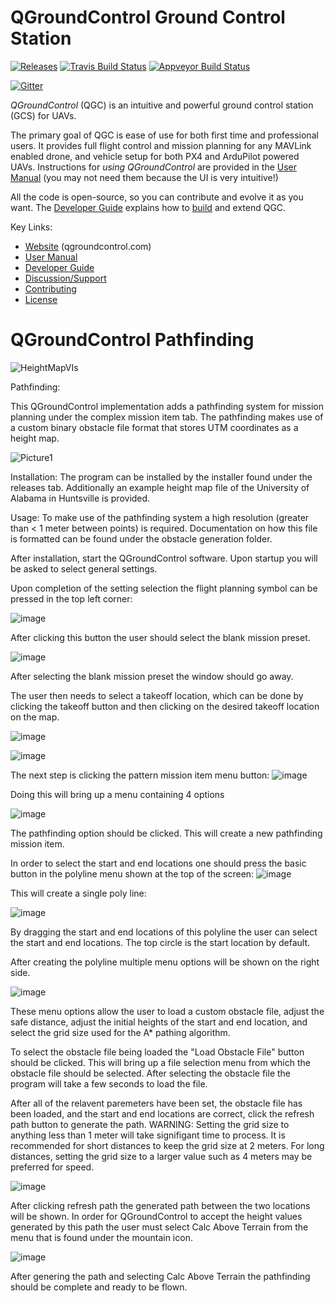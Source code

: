 # QGroundControl Ground Control Station

[![Releases](https://img.shields.io/github/release/mavlink/QGroundControl.svg)](https://github.com/mavlink/QGroundControl/releases)
[![Travis Build Status](https://travis-ci.org/mavlink/qgroundcontrol.svg?branch=master)](https://travis-ci.org/mavlink/qgroundcontrol)
[![Appveyor Build Status](https://ci.appveyor.com/api/projects/status/crxcm4qayejuvh6c/branch/master?svg=true)](https://ci.appveyor.com/project/mavlink/qgroundcontrol)

[![Gitter](https://badges.gitter.im/Join%20Chat.svg)](https://gitter.im/mavlink/qgroundcontrol?utm_source=badge&utm_medium=badge&utm_campaign=pr-badge&utm_content=badge)


*QGroundControl* (QGC) is an intuitive and powerful ground control station (GCS) for UAVs.

The primary goal of QGC is ease of use for both first time and professional users.
It provides full flight control and mission planning for any MAVLink enabled drone, and vehicle setup for both PX4 and ArduPilot powered UAVs. Instructions for *using QGroundControl* are provided in the [User Manual](https://docs.qgroundcontrol.com/en/) (you may not need them because the UI is very intuitive!)

All the code is open-source, so you can contribute and evolve it as you want.
The [Developer Guide](https://dev.qgroundcontrol.com/en/) explains how to [build](https://dev.qgroundcontrol.com/en/getting_started/) and extend QGC.

Key Links:
* [Website](http://qgroundcontrol.com) (qgroundcontrol.com)
* [User Manual](https://docs.qgroundcontrol.com/en/)
* [Developer Guide](https://dev.qgroundcontrol.com/en/)
* [Discussion/Support](https://docs.qgroundcontrol.com/en/Support/Support.html)
* [Contributing](https://dev.qgroundcontrol.com/en/contribute/)
* [License](https://github.com/mavlink/qgroundcontrol/blob/master/COPYING.md)


# QGroundControl Pathfinding
![HeightMapVIs](https://user-images.githubusercontent.com/110111597/181274173-b5c820e9-c35b-400b-848b-8eef87aa7a5a.png)

Pathfinding:

This QGroundControl implementation adds a pathfinding system for mission planning under the complex mission item tab. The pathfinding makes use of a custom binary obstacle file format that stores UTM coordinates as a height map.

![Picture1](https://user-images.githubusercontent.com/110111597/181274540-5852753b-fc4c-4730-82aa-58a258bc5486.png)

Installation: 
The program can be installed by the installer found under the releases tab. Additionally an example height map file of the University of Alabama in Huntsville is provided.

Usage:
To make use of the pathfinding system a high resolution (greater than < 1 meter between points) is required. Documentation on how this file is formatted can be found under the obstacle generation folder.

After installation, start the QGroundControl software. 
Upon startup you will be asked to select general settings. 

Upon completion of the setting selection the flight planning symbol can be pressed in the top left corner:

![image](https://user-images.githubusercontent.com/110111597/181282119-52f66903-e146-458e-bb80-e8ec7330cdd4.png)

After clicking this button the user should select the blank mission preset. 


![image](https://user-images.githubusercontent.com/110111597/181282713-1002df79-65c3-4fb0-88ed-16d0d31baa28.png)

After selecting the blank mission preset the window should go away. 

The user then needs to select a takeoff location, which can be done by clicking the takeoff button and then clicking on the desired takeoff location on the map.

![image](https://user-images.githubusercontent.com/110111597/181282824-e113ac55-c1b3-4836-8471-2fa4ec714d63.png)

![image](https://user-images.githubusercontent.com/110111597/181282874-3f787f49-0383-4d9e-a3a7-460b0a51856c.png)


The next step is clicking the pattern mission item menu button: 
![image](https://user-images.githubusercontent.com/110111597/181283177-af5eff0f-6c71-4be4-916e-ae6637970825.png)

Doing this will bring up a menu containing 4 options

![image](https://user-images.githubusercontent.com/110111597/181283342-72683b18-abef-4f28-9e9c-cf45b85e2673.png)

The pathfinding option should be clicked. This will create a new pathfinding mission item.

In order to select the start and end locations one should press the basic button in the polyline menu shown at the top of the screen: 
![image](https://user-images.githubusercontent.com/110111597/181283685-2505ed49-7f9e-416c-b6a1-d008a583e996.png)

This will create a single poly line: 

![image](https://user-images.githubusercontent.com/110111597/181283883-ea4f7271-4661-4b11-bc2a-9a9300d6abec.png)

By dragging the start and end locations of this polyline the user can select the start and end locations. The top circle is the start location by default.

After creating the polyline multiple menu options will be shown on the right side.

![image](https://user-images.githubusercontent.com/110111597/181284215-906b4819-9c67-41ea-b1e2-e922de76902b.png)

These menu options allow the user to load a custom obstacle file, adjust the safe distance, adjust the initial heights of the start and end location, and select the grid size used for the A* pathing algorithm.

To select the obstacle file being loaded the "Load Obstacle File" button should be clicked. This will bring up a file selection menu from which the obstacle file should be selected. After selecting the obstacle file the program will take a few seconds to load the file.

After all of the relavent paremeters have been set, the obstacle file has been loaded, and the start and end locations are correct, click the refresh path button to generate the path. WARNING: Setting the grid size to anything less than 1 meter will take signifigant time to process. It is recommended for short distances to keep the grid size at 2 meters. For long distances, setting the grid size to a larger value such as 4 meters may be preferred for speed.

![image](https://user-images.githubusercontent.com/110111597/181285942-3ee92e3e-c98b-4fe8-863a-aad26ca8a2e0.png)

After clicking refresh path the generated path between the two locations will be shown.
In order for QGroundControl to accept the height values generated by this path the user must select Calc Above Terrain from the menu that is found under the mountain icon.

![image](https://user-images.githubusercontent.com/110111597/181286439-2b6344f6-e9a2-47ec-9a32-cebd86b4de52.png)

After genering the path and selecting Calc Above Terrain the pathfinding should be complete and ready to be flown. 

